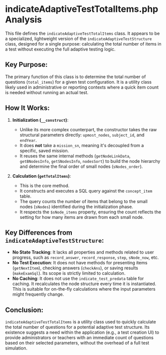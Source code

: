 # indicateAdaptiveTestTotalItems.php Analysis

This file defines the `indicateAdaptiveTestTotalItems` class. It appears to be a specialized, lightweight version of the `indicateAdaptiveTestStructure` class, designed for a single purpose: calculating the total number of items in a test without executing the full adaptive testing logic.

## Key Purpose:

The primary function of this class is to determine the total number of questions (`total_items`) for a given test configuration. It is a utility class likely used in administrative or reporting contexts where a quick item count is needed without running an actual test.

## How It Works:

1.  **Initialization (`__construct`)**:
    *   Unlike its more complex counterpart, the constructor takes the raw structural parameters directly: `upmost_nodes`, `subject_id`, and `endYear`.
    *   It does **not** take a `mission_sn`, meaning it's decoupled from a specific, saved mission.
    *   It reuses the same internal methods (`getNodeLinkData`, `getBNodesInfo`, `getSNodesInfo`, `nodesSort`) to build the node hierarchy and determine the final order of small nodes (`sNodes_order`).

2.  **Calculation (`getTotalItems`)**:
    *   This is the core method.
    *   It constructs and executes a SQL query against the `concept_item` table.
    *   The query counts the number of items that belong to the small nodes (`sNodes`) identified during the initialization phase.
    *   It respects the `$sNode_items` property, ensuring the count reflects the setting for how many items are drawn from each small node.

## Key Differences from `indicateAdaptiveTestStructure`:

*   **No State Tracking**: It lacks all properties and methods related to user progress, such as `record_answer`, `record_response`, `step`, `sNode_now`, etc.
*   **No Test Execution**: It does not have methods for presenting items (`getNextItem`), checking answers (`checkAns`), or saving results (`makeExamSql`). Its scope is strictly limited to calculation.
*   **No Caching**: It does not use the `indicate_test_predata` table for caching. It recalculates the node structure every time it is instantiated. This is suitable for on-the-fly calculations where the input parameters might frequently change.

## Conclusion:

`indicateAdaptiveTestTotalItems` is a utility class used to quickly calculate the total number of questions for a potential adaptive test structure. Its existence suggests a need within the application (e.g., a test creation UI) to provide administrators or teachers with an immediate count of questions based on their selected parameters, without the overhead of a full test simulation.
